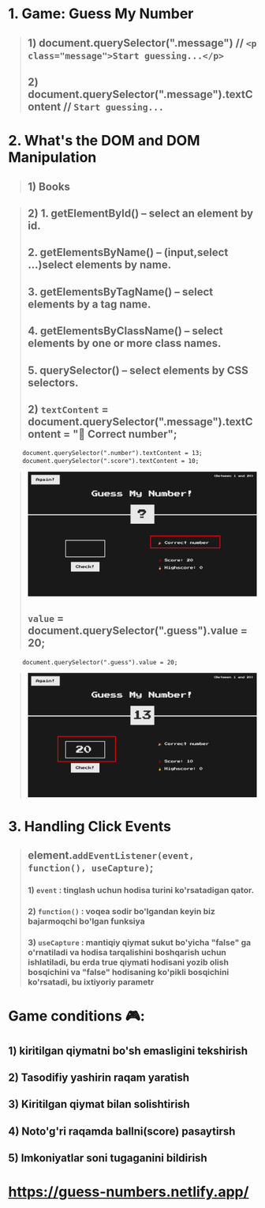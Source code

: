 # 1. Game: Guess My Number

> ## 1) document.querySelector(".message") // `<p class="message">Start guessing...</p>`
>
> ## 2) document.querySelector(".message").textContent // `Start guessing...`

# 2. What's the DOM and DOM Manipulation

> ## 1) Books

> ## 2) 1. getElementById() – select an element by id.
>
> ## 2. getElementsByName() – (input,select ...)select elements by name.
>
> ## 3. getElementsByTagName() – select elements by a tag name.
>
> ## 4. getElementsByClassName() – select elements by one or more class names.
>
> ## 5. querySelector() – select elements by CSS selectors.
>
> ## 2) `textContent` = document.querySelector(".message").textContent = "🎉 Correct number";

        document.querySelector(".number").textContent = 13;
        document.querySelector(".score").textContent = 10;

> ![alt text](/images/textContent.png)
>
> ## `value` = document.querySelector(".guess").value = 20;

        document.querySelector(".guess").value = 20;

> ![alt text](/images/value.png)

# 3. Handling Click Events

> ## element.`addEventListener(event, function(), useCapture)`;
>
> ### 1) `event` : tinglash uchun hodisa turini ko'rsatadigan qator.
>
> ### 2) `function()` : voqea sodir bo'lgandan keyin biz bajarmoqchi bo'lgan funksiya
>
> ### 3) `useCapture` : mantiqiy qiymat sukut bo'yicha "false" ga o'rnatiladi va hodisa tarqalishini boshqarish uchun ishlatiladi, bu erda true qiymati hodisani yozib olish bosqichini va "false" hodisaning ko'pikli bosqichini ko'rsatadi, bu ixtiyoriy parametr

# Game conditions 🎮:

## 1) kiritilgan qiymatni bo'sh emasligini tekshirish

## 2) Tasodifiy yashirin raqam yaratish

## 3) Kiritilgan qiymat bilan solishtirish

## 4) Noto'g'ri raqamda ballni(score) pasaytirsh

## 5) Imkoniyatlar soni tugaganini bildirish

# https://guess-numbers.netlify.app/
